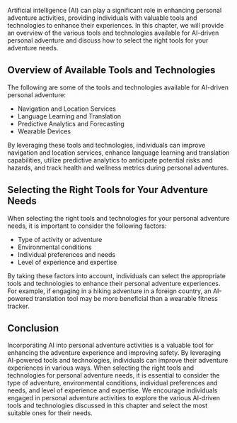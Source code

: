 
Artificial intelligence (AI) can play a significant role in enhancing personal adventure activities, providing individuals with valuable tools and technologies to enhance their experiences. In this chapter, we will provide an overview of the various tools and technologies available for AI-driven personal adventure and discuss how to select the right tools for your adventure needs.

Overview of Available Tools and Technologies
--------------------------------------------

The following are some of the tools and technologies available for AI-driven personal adventure:

* Navigation and Location Services
* Language Learning and Translation
* Predictive Analytics and Forecasting
* Wearable Devices

By leveraging these tools and technologies, individuals can improve navigation and location services, enhance language learning and translation capabilities, utilize predictive analytics to anticipate potential risks and hazards, and track health and wellness metrics during personal adventures.

Selecting the Right Tools for Your Adventure Needs
--------------------------------------------------

When selecting the right tools and technologies for your personal adventure needs, it is important to consider the following factors:

* Type of activity or adventure
* Environmental conditions
* Individual preferences and needs
* Level of experience and expertise

By taking these factors into account, individuals can select the appropriate tools and technologies to enhance their personal adventure experiences. For example, if engaging in a hiking adventure in a foreign country, an AI-powered translation tool may be more beneficial than a wearable fitness tracker.

Conclusion
----------

Incorporating AI into personal adventure activities is a valuable tool for enhancing the adventure experience and improving safety. By leveraging AI-powered tools and technologies, individuals can improve their adventure experiences in various ways. When selecting the right tools and technologies for personal adventure needs, it is essential to consider the type of adventure, environmental conditions, individual preferences and needs, and level of experience and expertise. We encourage individuals engaged in personal adventure activities to explore the various AI-driven tools and technologies discussed in this chapter and select the most suitable ones for their needs.
